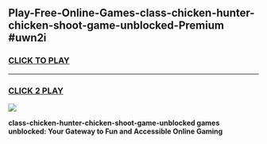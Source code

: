 
## Play-Free-Online-Games-class-chicken-hunter-chicken-shoot-game-unblocked-Premium #uwn2i
<h3>
<a href="https://premium.freeplayer.one?title=class-chicken-hunter-chicken-shoot-game-unblocked&ref=8M">CLICK TO PLAY</a></h3>
<hr>

<h3>
<a href="https://premium.freeplayer.one?title=class-chicken-hunter-chicken-shoot-game-unblocked&ref=8M">CLICK 2 PLAY</a>
  
</h3>

<a href="https://premium.freeplayer.one?title=class-chicken-hunter-chicken-shoot-game-unblocked&ref=8M"><img src="https://clearcache.store/games.png"></a>


**class-chicken-hunter-chicken-shoot-game-unblocked games unblocked: Your Gateway to Fun and Accessible Online Gaming**
